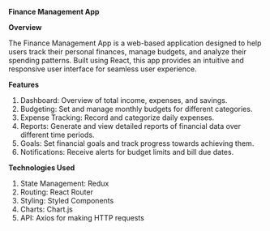 **Finance Management App**

**Overview**

The Finance Management App is a web-based application designed to help users track their personal finances, manage budgets, and analyze their spending patterns. Built using React, this app provides an intuitive and responsive user interface for seamless user experience.

**Features**
1. Dashboard: Overview of total income, expenses, and savings.
2. Budgeting: Set and manage monthly budgets for different categories.
3. Expense Tracking: Record and categorize daily expenses.
4. Reports: Generate and view detailed reports of financial data over different time periods.
5. Goals: Set financial goals and track progress towards achieving them.
6. Notifications: Receive alerts for budget limits and bill due dates.

**Technologies Used**
1. State Management: Redux
2. Routing: React Router
3. Styling: Styled Components
4. Charts: Chart.js
5. API: Axios for making HTTP requests
 


